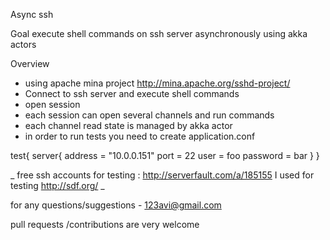 Async ssh

Goal 
execute shell commands on ssh server asynchronously using akka actors 

Overview

* using apache mina project http://mina.apache.org/sshd-project/
* Connect to ssh server and execute shell commands
* open session
* each session can open several channels and run commands 
* each channel read state is managed by akka actor 
* in order to run tests you need to create application.conf 

test{
  server{
    address = "10.0.0.151"
    port = 22
    user = foo
    password = bar
  }
}

_ free ssh accounts for testing : http://serverfault.com/a/185155
 I used for testing http://sdf.org/ _

for any questions/suggestions - 123avi@gmail.com

pull requests /contributions are very welcome 